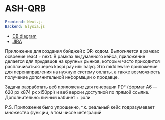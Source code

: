 # ASH-QRB
```yaml
Frontend: Next.js
Backend: Elysia.js
```

- [DB diagram](https://dbdiagram.io/d/ash-qrb-66cda5f5cf8e2d1d1cfa2958)
- [JIRA](https://hellizart.atlassian.net/jira/software/projects/QRB/boards/1)

Приложение для создания бэйджей с QR-кодом. Выполняется в рамках освоение react + next. В рамках
выдуманного кейса, приложение делается для продавцов на крупных рынков, которым часто приходится
расплачиваться через kaspi pay или halyq. Это middleware приложение для перенаправления на
нужную систему оплаты, а также возможность получение дополнительной информации о продавце.

Задача разработать веб приложение для генерации PDF (формат A6 -- 620 px х874 px х150ppi) 
и веб
версии доступной по прямой ссылке. Дополнительно: личный кабинет + роли

P.S. Приложение было упрощенно, т.к. реальный кейс подразумевает множество функции, в том числе 
интеграций

